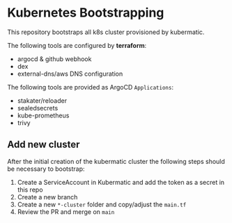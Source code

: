 # Kubernetes Bootstrapping

This repository bootstraps all k8s cluster provisioned by kubermatic.

The following tools are configured by **terraform**:
* argocd & github webhook
* dex
* external-dns/aws DNS configuration

The following tools are provided as ArgoCD `Applications`:
* stakater/reloader
* sealedsecrets
* kube-prometheus
* trivy

## Add new cluster
After the initial creation of the kubermatic cluster the following steps should
be necessary to bootstrap:

1. Create a ServiceAccount in Kubermatic and add the token as a secret in this
repo
2. Create a new branch
3. Create a new `*-cluster` folder and copy/adjust the `main.tf`
4. Review the PR and merge on `main`
